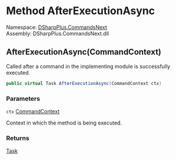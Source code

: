 # Method AfterExecutionAsync

Namespace: [DSharpPlus.CommandsNext](DSharpPlus.CommandsNext.md)  
Assembly: DSharpPlus.CommandsNext.dll

## <a id="DSharpPlus_CommandsNext_BaseCommandModule_AfterExecutionAsync_DSharpPlus_CommandsNext_CommandContext_"></a>AfterExecutionAsync\(CommandContext\)

Called after a command in the implementing module is successfully executed.

```csharp
public virtual Task AfterExecutionAsync(CommandContext ctx)
```

### Parameters

`ctx` [CommandContext](DSharpPlus.CommandsNext.CommandContext.md)

Context in which the method is being executed.

### Returns

[Task](https://learn.microsoft.com/dotnet/api/system.threading.tasks.task)

